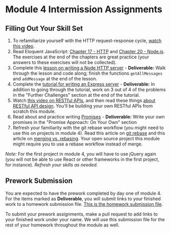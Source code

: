# Module 4 Intermission Assignments

## Filling Out Your Skill Set

1. To refamiliarize yourself with the HTTP request-response cycle, [watch this video](https://www.youtube.com/watch?v=eesqK59rhGA).
1. Read Eloquent JavaScript: [Chapter 17 - HTTP](http://eloquentjavascript.net/17_http.html) and [Chapter 20 - Node.js](http://eloquentjavascript.net/20_node.html). The exercises at the end of the chapters are great practice (your answers to these exercises will not be collected).
1. Complete this [lesson on writing a Node HTTP server](http://frontend.turing.io/lessons/module-4/node-prework.html) - **Deliverable:** Walk through the lesson and code along; finish the functions `getAllMessages` and `addMessage` at the end of the lesson.
1. Complete the [tutorial for writing an Express server](https://medium.com/@jaeger.rob/introduction-to-nodes-express-js-db5617047150) - **Deliverable:** In addition to going through the tutorial, work on 3 out of 4 of the problems in the "Further Challenges" section at the end of the tutorial.
1. Watch [this video on RESTful APIs](https://www.youtube.com/watch?v=SLwpqD8n3d0), and then read these things [about RESTful API design](https://hackernoon.com/restful-api-designing-guidelines-the-best-practices-60e1d954e7c9). You'll be building your own RESTful APIs from scratch this module.
1. Read about and practice writing [Promises](https://gist.github.com/robbiejaeger/dc8f55c1f9462741090862f736b82cab) - **Deliverable:** Write your own promises in the "Promise Approach: On Your Own" section
1. Refresh your familiarity with the git rebase workflow (you might need to use this on projects in module 4). Read this article on [git rebase](https://www.atlassian.com/git/tutorials/rewriting-history/git-rebase) and this article on [merging vs. rebasing](https://www.atlassian.com/git/tutorials/merging-vs-rebasing). Your open source project this module might require you to use a rebase workflow instead of merge.

*Note:* For the first project in module 4, you will have to use jQuery again (you will not be able to use React or other frameworks in the first project, for instance). _Refresh your skills as needed._

## Prework Submission

You are expected to have the prework completed by day one of module 4. For the items marked as **Deliverable**, you will submit links to your finished work to a homework submission file. [This is the homework submission file](https://github.com/turingschool/front-end-submissions-public/blob/master/1803/mod-4/homework-submissions.md).

To submit your prework assignments, make a pull request to add links to your finished work under your name. We will use this submission file for the rest of your homework throughout the module as well.
